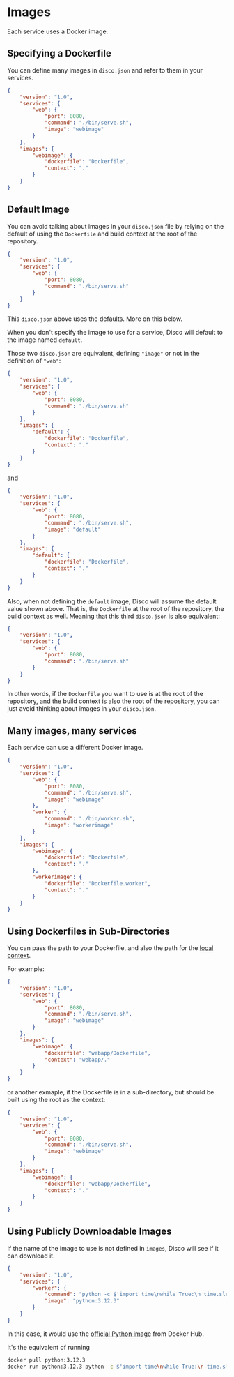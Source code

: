 # Images

Each service uses a Docker image.

## Specifying a Dockerfile

You can define many images in `disco.json` and refer to them in your services.

```json
{
    "version": "1.0",
    "services": {
        "web": {
            "port": 8080,
            "command": "./bin/serve.sh",
            "image": "webimage"
        }
    },
    "images": {
        "webimage": {
            "dockerfile": "Dockerfile",
            "context": "."
        }
    }
}
```

## Default Image

You can avoid talking about images in your `disco.json` file by relying on the default of using the `Dockerfile` and build context at the root of the repository.

```json
{
    "version": "1.0",
    "services": {
        "web": {
            "port": 8080,
            "command": "./bin/serve.sh"
        }
    }
}
```

This `disco.json` above uses the defaults. More on this below.

When you don't specify the image to use for a service, Disco will default to the image named `default`.

Those two `disco.json` are equivalent, defining `"image"` or not in the definition of `"web"`:

```json
{
    "version": "1.0",
    "services": {
        "web": {
            "port": 8080,
            "command": "./bin/serve.sh"
        }
    },
    "images": {
        "default": {
            "dockerfile": "Dockerfile",
            "context": "."
        }
    }
}
```
and
```json
{
    "version": "1.0",
    "services": {
        "web": {
            "port": 8080,
            "command": "./bin/serve.sh",
            "image": "default"
        }
    },
    "images": {
        "default": {
            "dockerfile": "Dockerfile",
            "context": "."
        }
    }
}
```

Also, when not defining the `default` image, Disco will assume the default value shown above. That is, the `Dockerfile` at the root of the repository, the build context as well. Meaning that this third `disco.json` is also equivalent:
```json
{
    "version": "1.0",
    "services": {
        "web": {
            "port": 8080,
            "command": "./bin/serve.sh"
        }
    }
}
```

In other words, if the `Dockerfile` you want to use is at the root of the repository, and the build context is also the root of the repository, you can just avoid thinking about images in your `disco.json`.

## Many images, many services

Each service can use a different Docker image.

```json
{
    "version": "1.0",
    "services": {
        "web": {
            "port": 8080,
            "command": "./bin/serve.sh",
            "image": "webimage"
        },
        "worker": {
            "command": "./bin/worker.sh",
            "image": "workerimage"
        }
    },
    "images": {
        "webimage": {
            "dockerfile": "Dockerfile",
            "context": "."
        },
        "workerimage": {
            "dockerfile": "Dockerfile.worker",
            "context": "."
        }
    }
}
```

## Using Dockerfiles in Sub-Directories

You can pass the path to your Dockerfile, and also the path for the [local context](https://docs.docker.com/build/building/context/#local-context).

For example:
```json
{
    "version": "1.0",
    "services": {
        "web": {
            "port": 8080,
            "command": "./bin/serve.sh",
            "image": "webimage"
        }
    },
    "images": {
        "webimage": {
            "dockerfile": "webapp/Dockerfile",
            "context": "webapp/."
        }
    }
}
```
or another exmaple, if the Dockerfile is in a sub-directory, but should be built using the root as the context:
```json
{
    "version": "1.0",
    "services": {
        "web": {
            "port": 8080,
            "command": "./bin/serve.sh",
            "image": "webimage"
        }
    },
    "images": {
        "webimage": {
            "dockerfile": "webapp/Dockerfile",
            "context": "."
        }
    }
}
```

## Using Publicly Downloadable Images

If the name of the image to use is not defined in `images`, Disco will see if it can download it.

```json
{
    "version": "1.0",
    "services": {
        "worker": {
            "command": "python -c $'import time\nwhile True:\n time.sleep(1)'",
            "image": "python:3.12.3"
        }
    }
}
```

In this case, it would use the [official Python image](https://hub.docker.com/_/python) from Docker Hub.

It's the equivalent of running
```bash
docker pull python:3.12.3
docker run python:3.12.3 python -c $'import time\nwhile True:\n time.sleep(1)'
```
